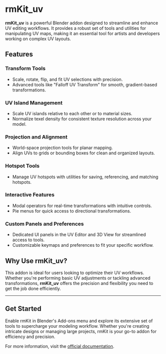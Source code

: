 # rmKit_uv

**rmKit_uv** is a powerful Blender addon designed to streamline and enhance UV editing workflows. It provides a robust set of tools and utilities for manipulating UV maps, making it an essential tool for artists and developers working on complex UV layouts.

## Features

### Transform Tools
- Scale, rotate, flip, and fit UV selections with precision.
- Advanced tools like "Falloff UV Transform" for smooth, gradient-based transformations.

### UV Island Management
- Scale UV islands relative to each other or to material sizes.
- Normalize texel density for consistent texture resolution across your model.

### Projection and Alignment
- World-space projection tools for planar mapping.
- Align UVs to grids or bounding boxes for clean and organized layouts.

### Hotspot Tools
- Manage UV hotspots with utilities for saving, referencing, and matching hotspots.

### Interactive Features
- Modal operators for real-time transformations with intuitive controls.
- Pie menus for quick access to directional transformations.

### Custom Panels and Preferences
- Dedicated UI panels in the UV Editor and 3D View for streamlined access to tools.
- Customizable keymaps and preferences to fit your specific workflow.

## Why Use rmKit_uv?

This addon is ideal for users looking to optimize their UV workflows. Whether you're performing basic UV adjustments or tackling advanced transformations, **rmKit_uv** offers the precision and flexibility you need to get the job done efficiently.

---

## Get Started

Enable rmKit in Blender's Add-ons menu and explore its extensive set of tools to supercharge your modeling workflow. Whether you're creating intricate designs or managing large projects, rmKit is your go-to addon for efficiency and precision.

For more information, visit the [official documentation](https://rmkit.readthedocs.io/en/latest/).